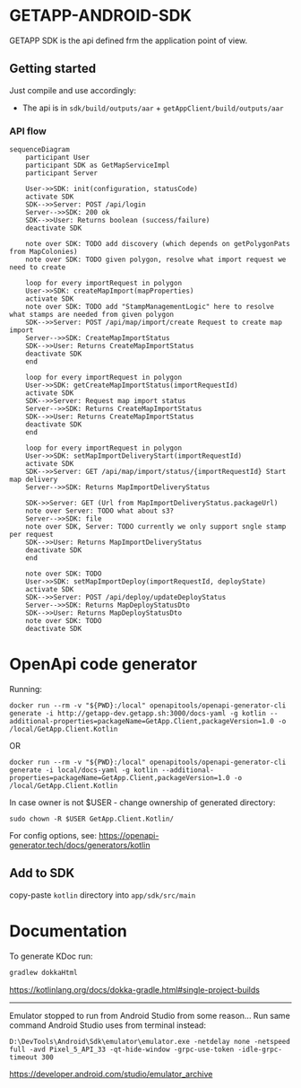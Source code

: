# GETAPP-ANDROID-SDK
GETAPP SDK is the api defined frm the application point of view.

## Getting started

Just compile and use accordingly:
- The api is in `sdk/build/outputs/aar` + `getAppClient/build/outputs/aar`

### API flow

```mermaid
sequenceDiagram
    participant User
    participant SDK as GetMapServiceImpl
    participant Server

    User->>SDK: init(configuration, statusCode)
    activate SDK
    SDK-->>Server: POST /api/login
    Server-->>SDK: 200 ok
    SDK-->>User: Returns boolean (success/failure)
    deactivate SDK

    note over SDK: TODO add discovery (which depends on getPolygonPats from MapColonies)
    note over SDK: TODO given polygon, resolve what import request we need to create

    loop for every importRequest in polygon
    User->>SDK: createMapImport(mapProperties)
    activate SDK
    note over SDK: TODO add "StampManagementLogic" here to resolve what stamps are needed from given polygon
    SDK-->>Server: POST /api/map/import/create Request to create map import
    Server-->>SDK: CreateMapImportStatus
    SDK-->>User: Returns CreateMapImportStatus
    deactivate SDK
    end

    loop for every importRequest in polygon
    User->>SDK: getCreateMapImportStatus(importRequestId)
    activate SDK
    SDK-->>Server: Request map import status
    Server-->>SDK: Returns CreateMapImportStatus
    SDK-->>User: Returns CreateMapImportStatus
    deactivate SDK
    end

    loop for every importRequest in polygon
    User->>SDK: setMapImportDeliveryStart(importRequestId)
    activate SDK
    SDK-->>Server: GET /api/map/import/status/{importRequestId} Start map delivery
    Server-->>SDK: Returns MapImportDeliveryStatus

    SDK->>Server: GET (Url from MapImportDeliveryStatus.packageUrl)
    note over Server: TODO what about s3?
    Server-->>SDK: file
    note over SDK, Server: TODO currently we only support sngle stamp per request
    SDK-->>User: Returns MapImportDeliveryStatus
    deactivate SDK
    end

    note over SDK: TODO
    User->>SDK: setMapImportDeploy(importRequestId, deployState)
    activate SDK
    SDK-->>Server: POST /api/deploy/updateDeployStatus
    Server-->>SDK: Returns MapDeployStatusDto
    SDK-->>User: Returns MapDeployStatusDto
    note over SDK: TODO
    deactivate SDK
```

# OpenApi code generator

Running:

```shell
docker run --rm -v "${PWD}:/local" openapitools/openapi-generator-cli generate -i http://getapp-dev.getapp.sh:3000/docs-yaml -g kotlin --additional-properties=packageName=GetApp.Client,packageVersion=1.0 -o /local/GetApp.Client.Kotlin
```

OR

```shell
docker run --rm -v "${PWD}:/local" openapitools/openapi-generator-cli generate -i local/docs-yaml -g kotlin --additional-properties=packageName=GetApp.Client,packageVersion=1.0 -o /local/GetApp.Client.Kotlin
```

In case owner is not $USER - change ownership of generated directory:

```shell
sudo chown -R $USER GetApp.Client.Kotlin/
```

For config options, see:
https://openapi-generator.tech/docs/generators/kotlin

## Add to SDK

copy-paste `kotlin` directory into `app/sdk/src/main`

# Documentation

To generate KDoc run: 

```cmd
gradlew dokkaHtml
```

https://kotlinlang.org/docs/dokka-gradle.html#single-project-builds

***

Emulator stopped to run from Android Studio from some reason...
Run same command Android Studio uses from terminal instead:

```shell
D:\DevTools\Android\Sdk\emulator\emulator.exe -netdelay none -netspeed full -avd Pixel_5_API_33 -qt-hide-window -grpc-use-token -idle-grpc-timeout 300
```

https://developer.android.com/studio/emulator_archive
